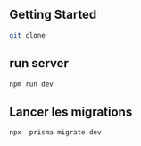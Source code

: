 
## Getting Started

```bash
git clone
```

## run server

```bash
npm run dev

```

## Lancer les migrations

```bash
npx  prisma migrate dev
```
